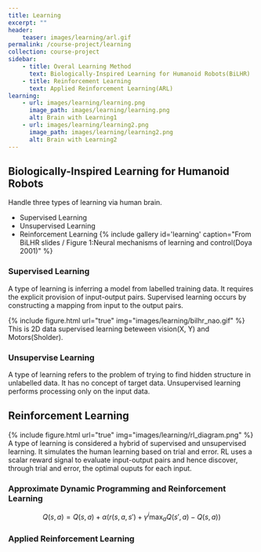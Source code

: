```yaml
---
title: Learning
excerpt: ""
header:
    teaser: images/learning/arl.gif
permalink: /course-project/learning
collection: course-project
sidebar:
    - title: Overal Learning Method
      text: Biologically-Inspired Learning for Humanoid Robots(BiLHR)
    - title: Reinforcement Learning
      text: Applied Reinforcement Learning(ARL)
learning:
    - url: images/learning/learning.png
      image_path: images/learning/learning.png
      alt: Brain with Learning1
    - url: images/learning/learning2.png
      image_path: images/learning/learning2.png
      alt: Brain with Learning2
---
```


## Biologically-Inspired Learning for Humanoid Robots
Handle three types of learning via human brain.
- Supervised Learning
- Unsupervised Learning
- Reinforcement Learning
{% include gallery id='learning' caption="From BiLHR slides / Figure 1:Neural mechanisms of learning and control(Doya 2001)" %}
   
   
### Supervised Learning
A type of learning is inferring a model from labelled training data. It requires the explicit provision of input-output pairs. Supervised learning occurs by constructing a mapping from input to the output pairs.   

{% include figure.html url="true" img="images/learning/bilhr_nao.gif" %}
This is 2D data supervised learning beteween vision(X, Y) and Motors(Sholder).

### Unsupervise Learning
A type of learning refers to the problem of trying to find hidden structure in unlabelled data. It has no concept of target data. Unsupervised learning performs processing only on the input data.   

## Reinforcement Learning
{% include figure.html url="true" img="images/learning/rl_diagram.png" %}
A type of learning is considered a hybrid of supervised and unsupervised learning. It simulates the human learning based on trial and error. RL uses a scalar reward signal to evaluate input-output pairs and hence discover, through trial and error, the optimal ouputs for each input.

### Approximate Dynamic Programming and Reinforcement Learning
$$
Q(s,a) = Q(s,a) + \alpha\big(r(s,a,s') + \gamma^{i}\max_{a}Q(s',a)-Q(s,a)\big)
$$
### Applied Reinforcement Learning


